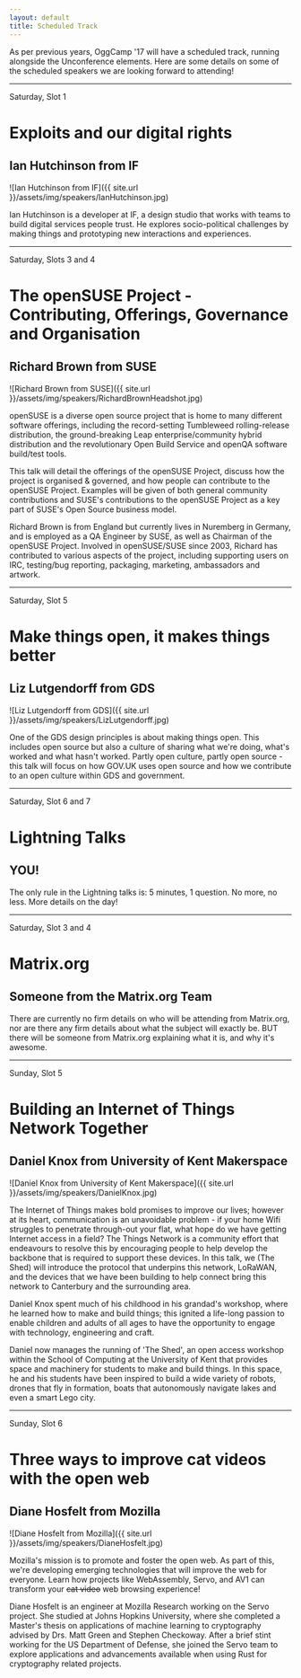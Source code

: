 ```yaml
---
layout: default
title: Scheduled Track
---
```

As per previous years, OggCamp '17 will have a scheduled track, running alongside the Unconference elements. 
Here are some details on some of the scheduled speakers we are looking forward to attending!

---
Saturday, Slot 1

# Exploits and our digital rights
## Ian Hutchinson from IF
![Ian Hutchinson from IF]({{ site.url }}/assets/img/speakers/IanHutchinson.jpg)

Ian Hutchinson is a developer at IF, a design studio that works with teams to build digital services people trust. He explores socio-political challenges by making things and prototyping new interactions and experiences.

---
Saturday, Slots 3 and 4

# The openSUSE Project - Contributing, Offerings, Governance and Organisation
## Richard Brown from SUSE
![Richard Brown from SUSE]({{ site.url }}/assets/img/speakers/RichardBrownHeadshot.jpg)

openSUSE is a diverse open source project that is home to many different software offerings,
including the record-setting Tumbleweed rolling-release distribution, the ground-breaking Leap
enterprise/community hybrid distribution and the revolutionary Open Build Service and openQA software
build/test tools.

This talk will detail the offerings of the openSUSE Project, discuss how the project is organised & governed,
and how people can contribute to the openSUSE Project. Examples will be given of both general community
contributions and SUSE's contributions to the openSUSE Project as a key part of SUSE's Open Source business
model.

Richard Brown is from England but currently lives in Nuremberg in Germany, and is employed as a QA Engineer by
SUSE, as well as Chairman of the openSUSE Project. Involved in openSUSE/SUSE since 2003, Richard has
contributed to various aspects of the project, including supporting users on IRC, testing/bug reporting,
packaging, marketing, ambassadors and artwork.

---
Saturday, Slot 5

# Make things open, it makes things better
## Liz Lutgendorff from GDS
![Liz Lutgendorff from GDS]({{ site.url }}/assets/img/speakers/LizLutgendorff.jpg)

One of the GDS design principles is about making things open. This includes open source 
but also a culture of sharing what we're doing, what's worked and what hasn't worked. Partly 
open culture, partly open source - this talk will focus on how GOV.UK uses open source and 
how we contribute to an open culture within GDS and government.

---
Saturday, Slot 6 and 7

# Lightning Talks
## YOU!

The only rule in the Lightning talks is: 5 minutes, 1 question. No more, no less. More details on the day!

---
Saturday, Slot 3 and 4

# Matrix.org
## Someone from the Matrix.org Team

There are currently no firm details on who will be attending from Matrix.org, nor are there any firm details about what the subject will exactly be. BUT there will be someone from Matrix.org explaining what it is, and why it's awesome.

---
Sunday, Slot 5

# Building an Internet of Things Network Together
## Daniel Knox from University of Kent Makerspace
![Daniel Knox from University of Kent Makerspace]({{ site.url }}/assets/img/speakers/DanielKnox.jpg)

The Internet of Things makes bold promises to improve our lives; however at its heart, communication is an unavoidable problem - if your home Wifi struggles to penetrate through-out your flat, what hope do we have getting Internet access in a field? The Things Network is a community effort that endeavours to resolve this by encouraging people to help develop the backbone that is required to support these devices. In this talk, we (The Shed) will introduce the protocol that underpins this network, LoRaWAN, and the devices that we have been building to help connect bring this network to Canterbury and the surrounding area.

Daniel Knox spent much of his childhood in his grandad's workshop, where he learned how to make and build things; this ignited a life-long passion to enable children and adults of all ages to have the opportunity to engage with technology, engineering and craft.

Daniel now manages the running of 'The Shed', an open access workshop within the School of Computing at the University of Kent that provides space and machinery for students to make and build things. In this space, he and his students have been inspired to build a wide variety of robots, drones that fly in formation, boats that autonomously navigate lakes and even a smart Lego city.

---
Sunday, Slot 6

# Three ways to improve cat videos with the open web
## Diane Hosfelt from Mozilla
![Diane Hosfelt from Mozilla]({{ site.url }}/assets/img/speakers/DianeHosfelt.jpg)

Mozilla's mission is to promote and foster the open web. As part of this, we're developing emerging technologies that will improve the web for everyone. Learn how projects like WebAssembly, Servo, and AV1 can transform your ~~cat video~~ web browsing experience!

Diane Hosfelt is an engineer at Mozilla Research working on the Servo project. She studied at Johns Hopkins University, where she completed a Master's thesis on applications of machine learning to cryptography advised by Drs. Matt Green and Stephen Checkoway. After a brief stint working for the US Department of Defense, she joined the Servo team to explore applications and advancements available when using Rust for cryptography related projects.
